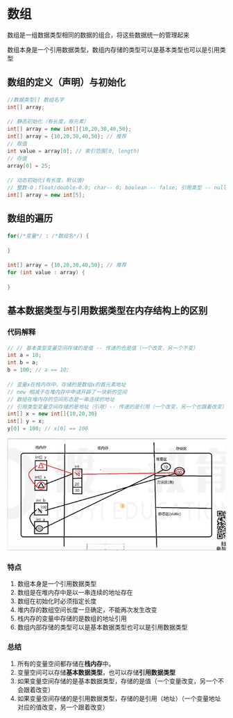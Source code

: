 # 数组
数组是一组数据类型相同的数据的组合，将这些数据统一的管理起来

数组本身是一个引用数据类型，数组内存储的类型可以是基本类型也可以是引用类型
## 数组的定义（声明）与初始化
```java
//数据类型[] 数组名字
int[] array;

// 静态初始化（有长度，有元素）
int[] array = new int[]{10,20,30,40,50};
int[] array = {10,20,30,40,50}; // 推荐
// 取值
int value = array[0]; // 索引范围[0, length)
// 存值
array[0] = 25;

// 动态初始化(有长度，默认值)
// 整数-0；float/double-0.0; char-- 0; boolean -- false; 引用类型 -- null
int[] array = new int[5];
```
## 数组的遍历
```java
for(/*变量*/ : /*数组名*/) {

}

int[] array = {10,20,30,40,50}; // 推荐
for (int value : array) {

}
```
## 基本数据类型与引用数据类型在内存结构上的区别
### 代码解释
```java
// // 基本类型变量空间存储的是值 -- 传递的也是值（一个改变，另一个不变）
int a = 10;
int b = a;
b = 100; // a == 10;

// 变量x在栈内存中，存储的是数组x的首元素地址
// new 相减于在堆内存中申请开辟了一块新的空间
// 数组在堆内存的空间形态是一串连续的地址
// 引用类型变量空间存储的是地址（引用）-- 传递的是引用（一个改变，另一个也跟着改变）
int[] x = new int[]{10,20,30}
int[] y = x;
y[0] = 100; // x[0] == 100
```
![](images/3.png)

### 特点
1. 数组本身是一个引用数据类型
2. 数组是在堆内存中是以一串连续的地址存在
3. 数组在初始化时必须指定长度
4. 堆内存的数组空间长度一旦确定，不能再次发生改变
5. 栈内存的变量中存储的是数组的地址引用
6. 数组内部存储的类型可以是基本数据类型也可以是引用数据类型
### 总结
1. 所有的变量空间都存储在**栈内存**中。
2. 变量空间可以存储**基本数据类型**，也可以存储**引用数据类型**
3. 如果变量空间存储的是基本数据类型，存储的是值（一个变量改变，另一个不会跟着改变）
4. 如果变量空间存储的是引用数据类型，存储的是引用（地址）（一个变量地址对应的值改变，另一个跟着改变）

